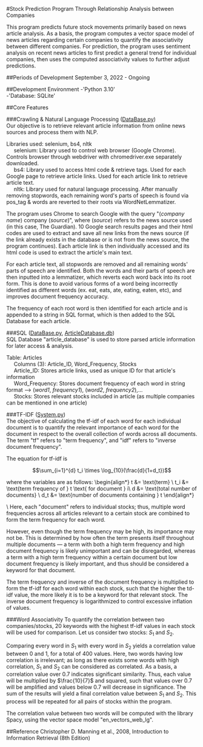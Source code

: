 #Stock Prediction Program Through Relationship Analysis between Companies

This program predicts future stock movements primarily based on news article analysis. As a basis, the program computes a vector space model of news articles regarding certain companies to quantify the associativity between different companies. For prediction, the program uses sentiment analysis on recent news articles to first predict a general trend for individual companies, then uses the computed associativity values to further adjust predictions. 

##Periods of Development
September 3, 2022 - Ongoing 

##Development Environment
-'Python 3.10'  
-'Database: SQLite'

##Core Features

###Crawling & Natural Language Processing ([DataBase.py](DataBase.py))  
Our objective is to retrieve relevant article information from online news sources and process them with NLP.  

Libraries used: selenium, bs4, nltk  
&nbsp;&nbsp;&nbsp;&nbsp; selenium: Library used to control web browser (Google Chrome). Controls browser through webdriver with chromedriver.exe separately downloaded.  
&nbsp;&nbsp;&nbsp;&nbsp; bs4: Library used to access html code & retrieve tags. Used for each Google page to retrieve article links. Used for each article link to retrieve article text.  
&nbsp;&nbsp;&nbsp;&nbsp; nltk: Library used for natural language processing. After manually removing stopwords, each remaining word's parts of speech is found via pos_tag & words are reverted to their roots via WordNetLemmatizer.  

The program uses Chrome to search Google with the query "(*company name*) company (*source*)", where (*source*) refers to the news source used (in this case, The Guardian). 10 Google search results pages and their html codes are used to extract and save all new links from the news source (if the link already exists in the database or is not from the news source, the program continues). Each article link is then individually accessed and its html code is used to extract the article's main text.  

For each article text, all stopwords are removed and all remaining words' parts of speech are identified. 
Both the words and their parts of speech are then inputted into a lemmatizer, which reverts each word back into its root form. 
This is done to avoid various forms of a word being incorrectly identified as different words (ex. eat, eats, ate, eating, eaten, etc), and improves document frequency accuracy. 

The frequency of each root word is then identified for each article and is appended to a string in SQL format, which is then
added to the SQL Database for each article.

###SQL ([DataBase.py](DataBase.py), [ArticleDatabase.db](ArticleDatabase.db]))  
SQL Database "article_database" is used to store parsed article information for later access & analysis.

Table: Articles  
&nbsp;&nbsp;&nbsp;&nbsp; Columns (3): Article_ID, Word_Frequency, Stocks  
&nbsp;&nbsp;&nbsp;&nbsp; Article_ID: Stores article links, used as unique ID for that article's information  
&nbsp;&nbsp;&nbsp;&nbsp; Word_Frequency: Stores document frequency of each word in string format --> (*word1*, *frequency1*), (*word2*, *frequency2*),...  
&nbsp;&nbsp;&nbsp;&nbsp; Stocks: Stores relevant stocks included in article (as multiple companies can be mentioned in one article)

###TF-IDF ([System.py](System.py))  
The objective of calculating the tf-idf of each word for each individual document is to quantify the relevant importance of each word for the document in respect to the overall collection of words across all documents. 
The term "tf" refers to "term frequency", and "idf" refers to "inverse document frequency". 

The equation for tf-idf is

$$\sum_{i=1}^{d} t_i \times \log_{10}(\frac{d}{1+d_t})$$

where the variables are as follows:
\begin{align*}
t &= \text{term} \\
t_i &= \text{term frequency of } t \text{ for document } i\\
d &= \text{total number of documents} \\
d_t &= \text{number of documents containing } t
\end{align*}  
  
\\
Here, each "document" refers to individual stocks; thus, multiple word frequencies across all articles relevant to a certain stock are combined to form the term frequency for each word.  

However, even though the term frequency may be high, its importance may not be. This is determined by how often the term presents itself throughout multiple documents — a term with both a high term frequency and high document frequency is likely unimportant and can be disregarded, whereas a term with a high term frequency within a certain document but low document frequency is likely important, and thus should be considered a keyword for that document.  

The term frequency and inverse of the document frequency is multiplied to form the tf-idf for each word within each stock, such that the higher the td-idf value, the more likely it is to be a keyword for that relevant stock. The inverse document frequency is logarithmized to control excessive inflation of values.

###Word Associativity
To quantify the correlation between two companies/stocks, 20 keywords with the highest tf-idf values in each stock will be used for comparison. Let us consider two stocks: $S_1$ and $S_2$. 

Comparing every word in $S_1$ with every word in $S_2$ yields a correlation value between 0 and 1, for a total of 400 values. Here, two words having low correlation is irrelevant; as long as there exists some words with high correlation, $S_1$ and $S_2$ can be considered as correlated. As a basis, a correlation value over 0.7 indicates significant similarity. Thus, each value will be multiplied by $\frac{10}{7}$ and squared, such that values over 0.7 will be amplified and values below 0.7 will decrease in significance. The sum of the results will yield a final correlation value between $S_1$ and $S_2$. This process will be repeated for all pairs of stocks within the program. 

The correlation value between two words will be computed with the library Spacy, using the vector space model "en_vectors_web_lg". 

##Reference
Christopher D. Manning et al., 2008, Introduction to Information Retrieval (8th Edition)